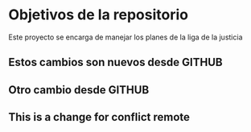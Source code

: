 # Objetivos de la repositorio

Este proyecto se encarga de manejar los planes de la liga de la justicia


## Estos cambios son nuevos desde GITHUB

## Otro cambio desde GITHUB
## This is a change for conflict remote
